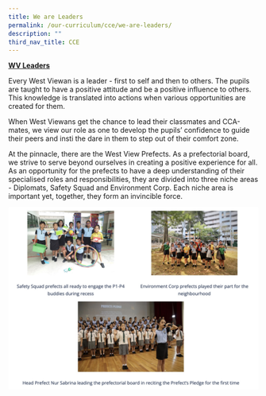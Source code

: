 ```yaml
---
title: We are Leaders
permalink: /our-curriculum/cce/we-are-leaders/
description: ""
third_nav_title: CCE
---
```

**<u>WV Leaders</u>**

  

Every West Viewan is a leader - first to self and then to others. The pupils are taught to have a positive attitude and be a positive influence to others. This knowledge is translated into actions when various opportunities are created for them.

  

When West Viewans get the chance to lead their classmates and CCA-mates, we view our role as one to develop the pupils’ confidence to guide their peers and insti the dare in them to step out of their comfort zone.

  

At the pinnacle, there are the West View Prefects. As a prefectorial board, we strive to serve beyond ourselves in creating a positive experience for all. As an opportunity for the prefects to have a deep understanding of their specialised roles and responsibilities, they are divided into three niche areas - Diplomats, Safety Squad and Environment Corp. Each niche area is important yet, together, they form an invincible force.

![We are Leaders](/images/We%20are%20Leaders.jpg)